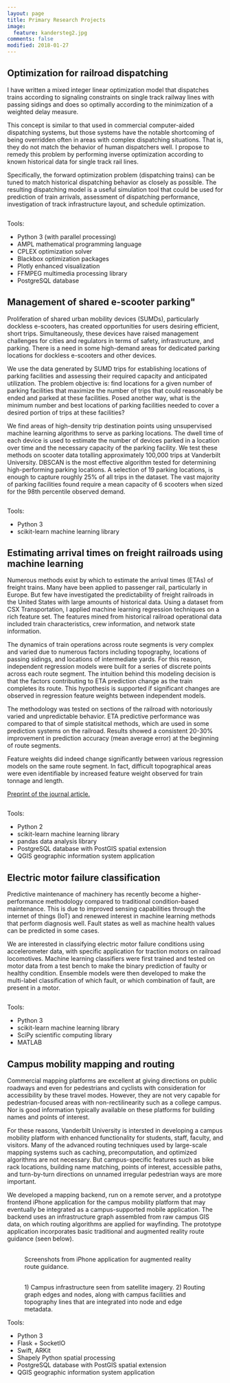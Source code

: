 ```yaml
---
layout: page
title: Primary Research Projects
image:
  feature: kandersteg2.jpg
comments: false
modified: 2018-01-27
---
```


## Optimization for railroad dispatching

I have written a mixed integer linear optimization model that dispatches trains according to signaling constraints on single track railway lines with passing sidings and does so optimally according to the minimization of a weighted delay measure.

This concept is similar to that used in commercial computer-aided dispatching systems, but those systems have the notable shortcoming of being overridden often in areas with complex dispatching situations. That is, they do not match the behavior of human dispatchers well. I propose to remedy this problem by performing inverse optimization according to known historical data for single track rail lines.

Specifically, the forward optimization problem (dispatching trains) can be tuned to match historical dispatching behavior as closely as possible. The resulting dispatching model is a useful simulation tool that could be used for prediction of train arrivals, assessment of dispatching performance, investigation of track infrastructure layout, and schedule optimization.

<figure>
	<a href="{{ site.url }}/images/stringline.png"><img src="{{ site.url }}/images/stringline.png" alt=""></a>
</figure>

Tools:
* Python 3 (with parallel processing)
* AMPL mathematical programming language
* CPLEX optimization solver
* Blackbox optimization packages
* Plotly enhanced visualization
* FFMPEG multimedia processing library
* PostgreSQL database


## Management of shared e-scooter parking"

Proliferation of shared urban mobility devices (SUMDs), particularly dockless e-scooters, has created opportunities for users desiring efficient, short trips. Simultaneously, these devices have raised management challenges for cities and regulators in terms of safety, infrastructure, and parking. There is a need in some high-demand areas for dedicated parking locations for dockless e-scooters and other devices.

We use the data generated by SUMD trips for establishing locations of parking facilities and assessing their required capacity and anticipated utilization. The problem objective is: find locations for a given number of parking facilities that maximize the number of trips that could reasonably be ended and parked at these facilities. Posed another way, what is the minimum number and best locations of parking facilities needed to cover a desired portion of trips at these facilities?

We find areas of high-density trip destination points using unsupervised machine learning algorithms to serve as parking locations. The dwell time of each device is used to estimate the number of devices parked in a location over time and the necessary capacity of the parking facility. We test these methods on scooter data totalling approximately 100,000 trips at Vanderbilt University. DBSCAN is the most effective algorithm tested for determining high-performing parking locations. A selection of 19 parking locations, is enough to capture roughly 25% of all trips in the dataset. The vast majority of parking facilities found require a mean capacity of 6 scooters when sized for the 98th percentile observed demand.

<figure>
	<a href="{{ site.url }}/images/campus_cluster_map_low_res.png"><img src="{{ site.url }}/images/campus_cluster_map_low_res.png" alt=""></a>
</figure>

Tools:
* Python 3
* scikit-learn machine learning library

## Estimating arrival times on freight railroads using machine learning

Numerous methods exist by which to estimate the arrival times (ETAs) of freight trains. Many have been applied to passenger rail, particularly in Europe. But few have investigated the predictability of freight railroads in the United States with large amounts of historical data. Using a dataset from CSX Transportation, I applied machine learning regression techniques on a rich feature set. The features mined from historical railroad operational data included train characteristics, crew information, and network state information.

The dynamics of train operations across route segments is very complex and varied due to numerous factors including topography, locations of passing sidings, and locations of intermediate yards. For this reason, independent regression models were built for a series of discrete points across each route segment. The intuition behind this modeling decision is that the factors contributing to ETA prediction change as the train completes its route. This hypothesis is supported if significant changes are observed in regression feature weights between independent models.

The methodology was tested on sections of the railroad with notoriously varied and unpredictable behavior. ETA predictive performance was compared to that of simple statisitcal methods, which are used in some prediction systems on the railroad. Results showed a consistent 20-30% improvement in prediction accuracy (mean average error) at the beginning of route segments.

Feature weights did indeed change significantly between various regression models on the same route segment. In fact, difficult topographical areas were even identifiable by increased feature weight observed for train tonnage and length.

[Preprint of the journal article.](https://www.dropbox.com/s/ojet2nbntvfeo54/Barbouretal2017.pdf?dl=0)

<figure>
	<a href="{{ site.url }}/images/route_feature_weights.jpg"><img src="{{ site.url }}/images/route_feature_weights.jpg" alt=""></a>
</figure>

Tools:
* Python 2
* scikit-learn machine learning library
* pandas data analysis library
* PostgreSQL database with PostGIS spatial extension
* QGIS geographic information system application

## Electric motor failure classification

Predictive maintenance of machinery has recently become a higher-performance methodology compared to traditional condition-based maintenance. This is due to improved sensing capabilities through the internet of things (IoT) and renewed interest in machine learning methods that perform diagnosis well. Fault states as well as machine health values can be predicted in some cases.

We are interested in classifying electric motor failure conditions using accelerometer data, with specific application for traction motors on railroad locomotives. Machine learning classifiers were first trained and tested on motor data from a test bench to make the binary prediction of faulty or healthy condition. Ensemble models were then developed to make the multi-label classification of which fault, or which combination of fault, are present in a motor.

<figure>
	<a href="{{ site.url }}/images/test_bench.png"><img src="{{ site.url }}/images/test_bench.png" alt=""></a>
</figure>

Tools:
* Python 3
* scikit-learn machine learning library
* SciPy scientific computing library
* MATLAB

## Campus mobility mapping and routing

Commercial mapping platforms are excellent at giving directions on public roadways and even for pedestrians and cyclists with consideration for accessibility by these travel modes. However, they are not very capable for pedestrian-focused areas with non-rectilinearity such as a college campus. Nor is good information typically available on these platforms for building names and points of interest.

For these reasons, Vanderbilt University is intersted in developing a campus mobility platform with enhanced functionality for students, staff, faculty, and visitors. Many of the advanced routing techniques used by large-scale mapping systems such as caching, precomputation, and optimized algorithms are not necessary. But campus-specific features such as bike rack locations, building name matching, points of interest, accessible paths, and turn-by-turn directions on unnamed irregular pedestrian ways are more important.

We developed a mapping backend, run on a remote server, and a prototype frontend iPhone application for the campus mobility platform that may eventually be integrated as a campus-supported mobile application. The backend uses an infrastructure graph assembled from raw campus GIS data, on which routing algorithms are applied for wayfinding. The prototype application incorporates basic traditional and augmented reality route guidance (seen below).

<figure class="half">
	<a href="{{ site.url }}/images/screen1.png"><img src="{{ site.url }}/images/screen1_crop.png" alt=""></a>
	<a href="{{ site.url }}/images/screen2.png"><img src="{{ site.url }}/images/screen2_crop.png" alt=""></a>
<figcaption>Screenshots from iPhone application for augmented reality route guidance.</figcaption>
</figure>

<figure class="half">
	<a href="{{ site.url }}/images/satellite.png"><img src="{{ site.url }}/images/satellite_crop.png" alt=""></a>
	<a href="{{ site.url }}/images/map_layers.png"><img src="{{ site.url }}/images/map_layers_crop.png" alt=""></a>
<figcaption>1) Campus infrastructure seen from satellite imagery. 2) Routing graph edges and nodes, along with campus facilities and topography lines that are integrated into node and edge metadata.</figcaption>
</figure>

Tools:
* Python 3
* Flask + SocketIO
* Swift, ARKit
* Shapely Python spatial processing
* PostgreSQL database with PostGIS spatial extension
* QGIS geographic information system application

